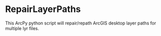 # RepairLayerPaths
This ArcPy python script will repair/repath ArcGIS desktop layer paths for multiple lyr files.
